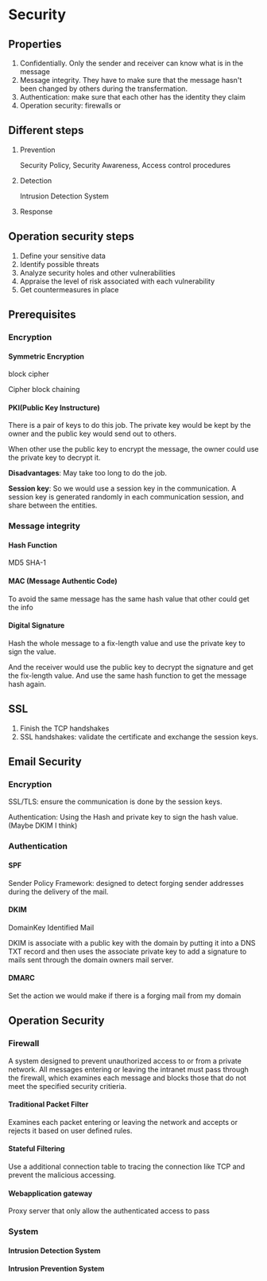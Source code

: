 # Security

## Properties

1. Confidentially.  Only the sender and receiver can know what is in the message
2. Message integrity. They have to make sure that the message hasn't been changed by others during the transfermation.
3. Authentication: make sure that each other has the identity they claim
4. Operation security: firewalls or 

## Different steps

1. Prevention

   Security Policy, Security Awareness, Access control procedures

2. Detection

   Intrusion Detection System

3. Response

## Operation security steps

1. Define your sensitive data
2. Identify possible threats
3. Analyze security holes and other vulnerabilities
4. Appraise the level of risk associated with each vulnerability
5. Get countermeasures in place

## Prerequisites

### Encryption

#### Symmetric Encryption

block cipher

Cipher block chaining

#### PKI(Public Key Instructure)

There is a pair of keys to do this job. The private key would be kept by the owner and the public key would send out to others. 

When other use the public key to encrypt the message, the owner could use the private key to decrypt it.

**Disadvantages**: May take too long to do the job. 

**Session key**: So we would use a session key in the communication. A session key is generated randomly in each communication session, and share between the entities.

### Message integrity

#### Hash Function

MD5 SHA-1

#### MAC (Message Authentic Code)

To avoid the same message has the same hash value that other could get the info

#### Digital Signature

Hash the whole message to a fix-length value and use the private key to sign the value. 

And the receiver would use the public key to decrypt the signature and get the fix-length value. And use the same hash function to get the message hash again.

## SSL

1. Finish the TCP handshakes
2. SSL handshakes: validate the certificate and exchange the session keys.

## Email Security

### Encryption

SSL/TLS: ensure the communication is done by the session keys.

Authentication: Using the Hash and private key to sign the hash value. (Maybe DKIM I think)

### Authentication

#### SPF

Sender Policy Framework: designed to detect forging sender addresses during the delivery of the mail. 

#### DKIM

DomainKey Identified Mail

DKIM is associate with a public key with the domain by putting it into a DNS TXT record and then uses the associate private key to add a signature to mails sent through the domain owners mail server.

#### DMARC

Set the action we would make if there is a forging mail from my domain



## Operation Security

### Firewall

A system designed to prevent unauthorized access to or from a private network. All messages entering or leaving the intranet must pass through the firewall, which examines each message and blocks those that do not meet the specified security critieria.

#### Traditional Packet Filter

Examines each packet entering or leaving the network and accepts or rejects it based on user defined rules.

#### Stateful Filtering

Use a additional connection table to tracing the connection like TCP and prevent the malicious accessing.

#### Webapplication gateway

Proxy server that only allow the authenticated access to pass



### System

#### Intrusion Detection System

#### Intrusion Prevention System

